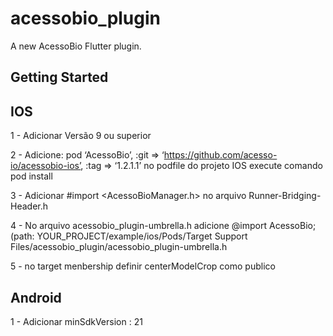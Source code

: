 # acessobio_plugin

A new AcessoBio Flutter plugin.

## Getting Started

## IOS


1 - Adicionar Versão 9 ou superior

2 - Adicione:  pod ‘AcessoBio’, :git => ‘https://github.com/acesso-io/acessobio-ios’, :tag => ‘1.2.1.1’ no podfile do projeto IOS execute comando pod install

3 - Adicionar #import <AcessoBioManager.h> no arquivo Runner-Bridging-Header.h

4 - No arquivo acessobio_plugin-umbrella.h adicione @import AcessoBio; (path: YOUR_PROJECT/example/ios/Pods/Target Support Files/acessobio_plugin/acessobio_plugin-umbrella.h

5 - no target menbership definir centerModelCrop como publico 


## Android 
1 - Adicionar minSdkVersion : 21